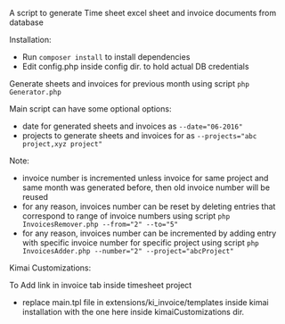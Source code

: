 A script to generate Time sheet excel sheet and invoice documents from database

Installation:

* Run `composer install` to install dependencies
* Edit config.php inside config dir. to hold actual DB credentials

Generate sheets and invoices for previous month using script `php Generator.php`

Main script can have some optional options:

* date for generated sheets and invoices as `--date="06-2016"`
* projects to generate sheets and invoices for as `--projects="abc project,xyz project"`

Note:

* invoice number is incremented unless invoice for same project and same month was generated before, then old invoice number will be reused
* for any reason, invoices number can be reset by deleting entries that correspond to range of invoice numbers using script `php InvoicesRemover.php --from="2" --to="5"`
* for any reason, invoices number can be incremented by adding entry with specific invoice number for specific project using script `php InvoicesAdder.php --number="2" --project="abcProject"`

Kimai Customizations:

To Add link in invoice tab inside timesheet project
* replace main.tpl file in extensions/ki_invoice/templates inside kimai installation with the one here inside kimaiCustomizations dir.